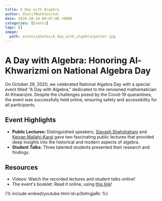 ```yaml
---
title: A Day with Algebra
author: SharifMathJournal
date: 2020-10-29 00:07:00 +0800
categories: [Events]
tags: []
image:
  path: assets/photos/A_day_with_algebra/poster.jpg
---
```

# A Day with Algebra: Honoring Al-Khwarizmi on National Algebra Day
On October 29, 2020, we celebrated National Algebra Day with a special event titled "A Day with Algebra," dedicated to the renowned mathematician Al-Khwarizmi. Despite the challenges posed by the Covid-19 quarantines, the event was successfully held online, ensuring safety and accessibility for all participants.

## Event Highlights
- **Public Lectures:** Distinguished speakers, [Siavash Shahshahani](https://sharif.ir/~shahshah/) and [Keivan Mallahi-Karai](https://sites.google.com/site/kmallahikarai/home) gave two fascinating public lectures that provided deep insights into the historical and modern aspects of algebra.
- **Student Talks:** Three talented students presented their research and findings.

## Resources
- Videos: Watch the recorded lectures and student talks online!
- The event's booklet: Read it online, using [this link](/assets/photos/A_day_with_algebra/abstracts_of_lectures.pdf)!

{% include embed/youtube.html id=p3IxhrgjaRc %}

